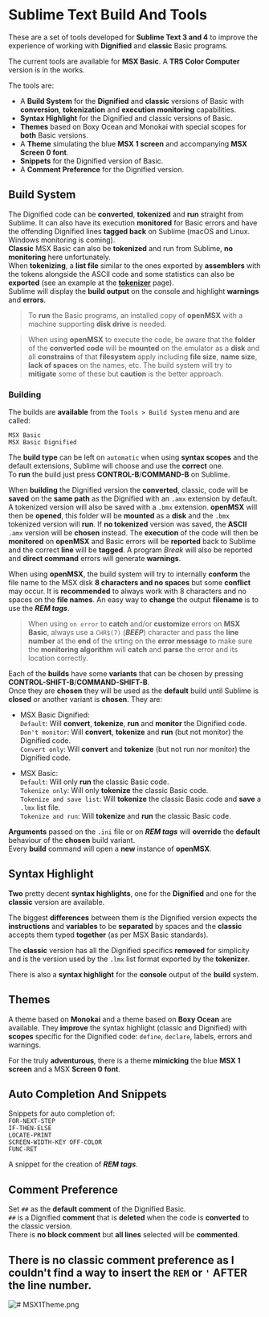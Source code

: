 # Sublime Text Build And Tools    These are a set of tools developed for **Sublime Text 3 and 4** to improve the experience of working with **Dignified** and **classic** Basic programs.    The current tools are available for **MSX Basic**. A **TRS Color Computer** version is in the works.    The tools are:  - A **Build System** for the **Dignified** and **classic** versions of Basic with **conversion**, **tokenization** and **execution monitoring** capabilities.  - **Syntax Highlight** for the Dignified and classic versions of Basic.  - **Themes** based on Boxy Ocean and Monokai with special scopes for **both** Basic versions.  - A **Theme** simulating the blue **MSX 1 screen** and accompanying **MSX Screen 0 font**.  - **Snippets** for the Dignified version of Basic.  - A **Comment Preference** for the Dignified version.    ## Build System    The Dignified code can be **converted**, **tokenized** and **run** straight from Sublime. It can also have its execution **monitored** for Basic errors and have the offending Dignified lines **tagged back** on Sublime (macOS and Linux. Windows monitoring is coming).  **Classic** MSX Basic can also be **tokenized** and run from Sublime, **no monitoring** here unfortunately.  When **tokenizing**, a **list file** similar to the ones exported by **assemblers** with the tokens alongside the ASCII code and some statistics can also be **exported** (see an example at the [**tokenizer**](https://github.com/farique1/basic-dignified/blob/master/Documentation/TOKENIZER.md) page).  Sublime will display the **build output** on the console and highlight **warnings** and **errors**.    > To **run** the Basic programs, an installed copy of **openMSX** with a machine supporting **disk drive** is needed.    >When using **openMSX** to execute the code, be aware that the **folder** of the **converted code** will be **mounted** on the emulator as a **disk** and all **constrains** of that **filesystem** apply including **file size**, **name size**, **lack of spaces** on the names, etc. The build system will try to **mitigate** some of these but **caution** is the better approach.    ### Building    The builds are **available** from the `Tools > Build System` menu and are called:    `MSX Basic`  `MSX Basic Dignified`    The **build type** can be left on `automatic` when using **syntax scopes** and the default extensions, Sublime will choose and use the **correct** one.  To **run** the build just press **CONTROL-B**/**COMMAND-B** on Sublime.    When **building** the Dignified version the **converted**, classic, code will be **saved** on the **same path** as the Dignified with an `.amx` extension by default. A tokenized version will also be saved with a `.bmx` extension. **openMSX** will then be **opened**, this folder will be **mounted** as a **disk** and the `.bmx` tokenized version will **run**. If **no tokenized** version was saved, the **ASCII** `.amx` version will be **chosen** instead. The **execution** of the code will then be **monitored** on **openMSX** and Basic errors will be **reported** back to Sublime and the correct **line** will be **tagged**. A program *Break* will also be reported and **direct command** errors will generate **warnings**.    When using **openMSX**, the build system will try to internally **conform** the file name to the MSX disk **8 characters and no spaces** but some **conflict** may occur. It is **recommended** to always work with 8 characters and no spaces on the **file names**. An easy way to **change** the output **filename** is to use the ***REM tags***.    > When using `on error` to **catch** and/or **customize** errors on **MSX Basic**, always use a `CHR$(7)` (***BEEP***) character and pass the **line number** at the **end** of the srting on the **error message** to make sure the **monitoring algorithm** will **catch** and **parse** the error and its location correctly.    Each of the **builds** have some **variants** that can be chosen by pressing **CONTROL-SHIFT-B**/**COMMAND-SHIFT-B**.  Once they are **chosen** they will be used as the **default** build until Sublime is **closed** or another variant is **chosen**. They are:    - MSX Basic Dignified:  `Default`: Will **convert**, **tokenize**, **run** and **monitor** the Dignified code.  `Don't monitor`: Will **convert**, **tokenize** and **run** (but not monitor) the Dignified code.  `Convert only`: Will **convert** and **tokenize** (but not run nor monitor) the Dignified code.    - MSX Basic:  `Default`: Will only **run** the classic Basic code.  `Tokenize only`: Will only **tokenize** the classic Basic code.  `Tokenize and save list`: Will **tokenize** the classic Basic code and **save** a `.lmx` list file.  `Tokenize and run`: Will **tokenize** and **run** the classic  Basic code.    **Arguments** passed on the `.ini` file or on ***REM tags*** will **override** the **default** behaviour of the **chosen** build variant.  Every **build** command will open a **new** instance of **openMSX**.    ## Syntax Highlight    **Two** pretty decent **syntax highlights**, one for the **Dignified** and one for the **classic** version are available.    The biggest **differences** between them is the Dignified version expects the **instructions** and **variables** to be **separated** by spaces and the **classic** accepts them typed **together** (as per MSX Basic standards).    The **classic** version has all the Dignified specifics **removed** for simplicity and is the version used by the `.lmx` list format exported by the **tokenizer**.    There is also a **syntax highlight** for the **console** output of the **build** system.    ## Themes    A theme based on **Monokai** and a theme based on **Boxy Ocean** are available. They **improve** the syntax highlight (classic and Dignified) with **scopes** specific for the Dignified code: `define`, `declare`, labels, errors and warnings.    For the truly **adventurous**, there is a theme **mimicking** the blue **MSX 1 screen** and a MSX **Screen 0** **font**.    ## Auto Completion And Snippets    Snippets for auto completion of:   `FOR-NEXT-STEP`   `IF-THEN-ELSE`   `LOCATE-PRINT`   `SCREEN-WIDTH-KEY OFF-COLOR`   `FUNC-RET`    A snippet for the creation of ***REM tags***.    ## Comment Preference    Set `##` as the **default comment** of the Dignified Basic.  `##` is a Dignified **comment** that is **deleted** when the code is **converted** to the classic version.  There is **no block comment** but **all lines** selected will be **commented**.    There is **no classic comment** preference as I couldn't find a way to insert the `REM` or `'` AFTER the line number.  ---    ![# MSX1Theme.png](https://github.com/farique1/basic-dignified/blob/main/Images/MSX1Theme.png)  